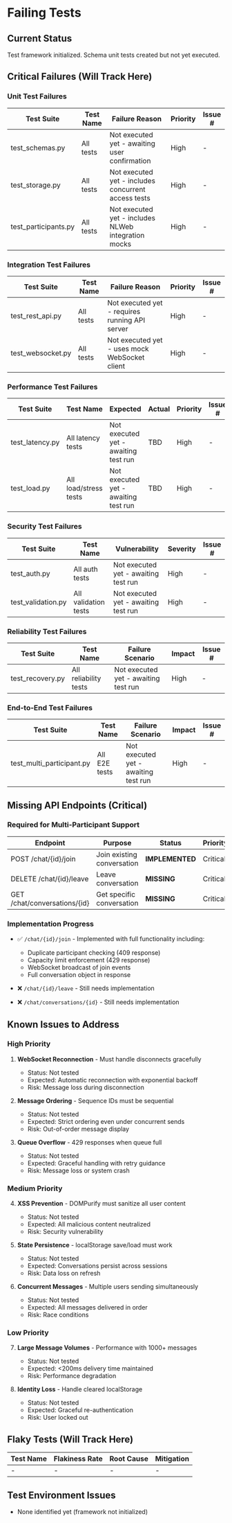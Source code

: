 # Failing Tests

## Current Status
Test framework initialized. Schema unit tests created but not yet executed.

## Critical Failures (Will Track Here)

### Unit Test Failures
| Test Suite | Test Name | Failure Reason | Priority | Issue # |
|------------|-----------|----------------|----------|----------|
| test_schemas.py | All tests | Not executed yet - awaiting user confirmation | High | - |
| test_storage.py | All tests | Not executed yet - includes concurrent access tests | High | - |
| test_participants.py | All tests | Not executed yet - includes NLWeb integration mocks | High | - |

### Integration Test Failures  
| Test Suite | Test Name | Failure Reason | Priority | Issue # |
|------------|-----------|----------------|----------|----------|
| test_rest_api.py | All tests | Not executed yet - requires running API server | High | - |
| test_websocket.py | All tests | Not executed yet - uses mock WebSocket client | High | - |

### Performance Test Failures
| Test Suite | Test Name | Expected | Actual | Priority | Issue # |
|------------|-----------|----------|--------|----------|----------|
| test_latency.py | All latency tests | Not executed yet - awaiting test run | TBD | High | - |
| test_load.py | All load/stress tests | Not executed yet - awaiting test run | TBD | High | - |

### Security Test Failures
| Test Suite | Test Name | Vulnerability | Severity | Issue # |
|------------|-----------|---------------|----------|----------|
| test_auth.py | All auth tests | Not executed yet - awaiting test run | High | - |
| test_validation.py | All validation tests | Not executed yet - awaiting test run | High | - |

### Reliability Test Failures
| Test Suite | Test Name | Failure Scenario | Impact | Issue # |
|------------|-----------|------------------|---------|----------|
| test_recovery.py | All reliability tests | Not executed yet - awaiting test run | High | - |

### End-to-End Test Failures
| Test Suite | Test Name | Failure Scenario | Impact | Issue # |
|------------|-----------|------------------|---------|----------|
| test_multi_participant.py | All E2E tests | Not executed yet - awaiting test run | High | - |

## Missing API Endpoints (Critical)

### Required for Multi-Participant Support
| Endpoint | Purpose | Status | Priority |
|----------|---------|--------|----------|
| POST /chat/{id}/join | Join existing conversation | **IMPLEMENTED** | Critical |
| DELETE /chat/{id}/leave | Leave conversation | **MISSING** | Critical |
| GET /chat/conversations/{id} | Get specific conversation | **MISSING** | Critical |

### Implementation Progress
- ✅ `/chat/{id}/join` - Implemented with full functionality including:
  - Duplicate participant checking (409 response)
  - Capacity limit enforcement (429 response)
  - WebSocket broadcast of join events
  - Full conversation object in response
  
- ❌ `/chat/{id}/leave` - Still needs implementation
- ❌ `/chat/conversations/{id}` - Still needs implementation

## Known Issues to Address

### High Priority
1. **WebSocket Reconnection** - Must handle disconnects gracefully
   - Status: Not tested
   - Expected: Automatic reconnection with exponential backoff
   - Risk: Message loss during disconnection

2. **Message Ordering** - Sequence IDs must be sequential
   - Status: Not tested  
   - Expected: Strict ordering even under concurrent sends
   - Risk: Out-of-order message display

3. **Queue Overflow** - 429 responses when queue full
   - Status: Not tested
   - Expected: Graceful handling with retry guidance
   - Risk: Message loss or system crash

### Medium Priority
4. **XSS Prevention** - DOMPurify must sanitize all user content
   - Status: Not tested
   - Expected: All malicious content neutralized
   - Risk: Security vulnerability

5. **State Persistence** - localStorage save/load must work
   - Status: Not tested
   - Expected: Conversations persist across sessions
   - Risk: Data loss on refresh

6. **Concurrent Messages** - Multiple users sending simultaneously
   - Status: Not tested
   - Expected: All messages delivered in order
   - Risk: Race conditions

### Low Priority  
7. **Large Message Volumes** - Performance with 1000+ messages
   - Status: Not tested
   - Expected: <200ms delivery time maintained
   - Risk: Performance degradation

8. **Identity Loss** - Handle cleared localStorage
   - Status: Not tested
   - Expected: Graceful re-authentication
   - Risk: User locked out

## Flaky Tests (Will Track Here)
| Test Name | Flakiness Rate | Root Cause | Mitigation |
|-----------|----------------|------------|-------------|
| - | - | - | - |

## Test Environment Issues
- None identified yet (framework not initialized)